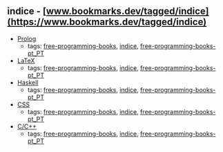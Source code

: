 indice - [www.bookmarks.dev/tagged/indice](https://www.bookmarks.dev/tagged/indice)
---
* [Prolog](#prolog)
    * tags: [free-programming-books](../tags/free-programming-books.md), [indice](../tags/indice.md), [free-programming-books-pt_PT](../tags/free-programming-books-pt_PT.md)
* [LaTeX](#latex)
    * tags: [free-programming-books](../tags/free-programming-books.md), [indice](../tags/indice.md), [free-programming-books-pt_PT](../tags/free-programming-books-pt_PT.md)
* [Haskell](#haskell)
    * tags: [free-programming-books](../tags/free-programming-books.md), [indice](../tags/indice.md), [free-programming-books-pt_PT](../tags/free-programming-books-pt_PT.md)
* [CSS](#css)
    * tags: [free-programming-books](../tags/free-programming-books.md), [indice](../tags/indice.md), [free-programming-books-pt_PT](../tags/free-programming-books-pt_PT.md)
* [C/C++](#cc)
    * tags: [free-programming-books](../tags/free-programming-books.md), [indice](../tags/indice.md), [free-programming-books-pt_PT](../tags/free-programming-books-pt_PT.md)
